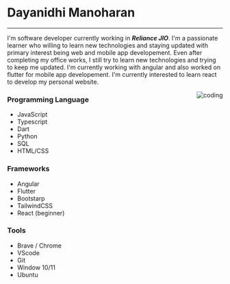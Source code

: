 # Dayanidhi Manoharan
---

I'm software developer currently working in **_Reliance JIO_**. I'm a passionate learner who willing to learn new technologies and staying updated with primary interest being web and mobile app developement. Even after completing my office works, I still try to learn new technologies and trying to keep me updated. I'm currently working with angular and also worked on flutter for mobile app developement. I'm currently interested to learn react to develop my personal website.

<img src="./coding.gif" alt="coding" align="right">

### Programming Language

* JavaScript
* Typescript
* Dart
* Python
* SQL
* HTML/CSS

### Frameworks

* Angular
* Flutter
* Bootstarp
* TailwindCSS
* React (beginner)

### Tools
* Brave / Chrome
* VScode
* Git 
* Window 10/11 
* Ubuntu
